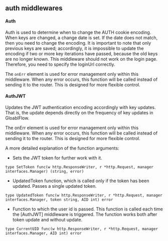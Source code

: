 ## auth middlewares

#### Auth
Auth is used to determine when to change the AUTH cookie encoding.<br>
When keys are changed, a change date is set. If the date does not match, then you need to change the encoding. 
It is important to note that only previous keys are saved; accordingly, it is impossible to update the encoding 
if two or more key iterations have passed, because the old keys are no longer known. 
This middleware should not work on the login page. Therefore, you need to specify the loginUrl correctly.

The `onErr` element is used for error management only within this middleware. When any error occurs, 
this function will be called instead of sending it to the router.
This is designed for more flexible control.

#### AuthJWT
Updates the JWT authentication encoding accordingly with key updates.<br> 
That is, the update depends directly on the frequency of key updates in GloablFlow.

The onErr element is used for error management only within this middleware. When any error occurs, 
this function will be called instead of sending it to the router. 
This is designed for more flexible control.

A more detailed explanation of the function arguments:

* Sets the JWT token for further work with it.
```golang
type SetToken func(w http.ResponseWriter, r *http.Request, manager interfaces.Manager) (string, error)
```

* UpdatedToken function, which is called only if the token has been updated. Passes a single updated token.
```golang
type UpdatedToken func(w http.ResponseWriter, r *http.Request, manager interfaces.Manager, token string, AID int) error
```

* Function to which the user id is passed. This function is called each time the [AuthJWT] middleware is triggered. The function works both after token update and without update.
```golang
type CurrentUID func(w http.ResponseWriter, r *http.Request, manager interfaces.Manager, AID int) error
```